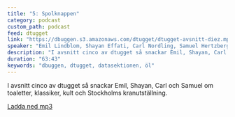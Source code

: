```yaml
---
title: "5: Spolknappen"
category: podcast
custom_path: podcast
feed: dtugget
link: "https://dbuggen.s3.amazonaws.com/dtugget/dtugget-avsnitt-diez.mp3"
speaker: "Emil Lindblom, Shayan Effati, Carl Nordling, Samuel Hertzberg"
description: "I avsnitt cinco av dtugget så snackar Emil, Shayan, Carl och Samuel om toaletter, klassiker, kult och Stockholms kranutställning."
duration: "63:43"
keywords: "dbuggen, dtugget, datasektionen, öl"
---
```

<script src="/audiojs/audio.min.js"></script>
<script>
  audiojs.events.ready(function() {
    var as = audiojs.createAll();
  });
</script>

I avsnitt cinco av dtugget så snackar Emil, Shayan, Carl och Samuel om toaletter, klassiker, kult och Stockholms kranutställning.

<audio src="{{ page.link }}" preload="auto"></audio>

<p class="center">
  <a class="center" href="{{ page.link }}">Ladda ned mp3</a>
</p>
